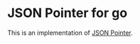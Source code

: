 # JSON Pointer for go

This is an implementation of
[JSON Pointer](http://tools.ietf.org/html/draft-pbryan-zyp-json-pointer).
